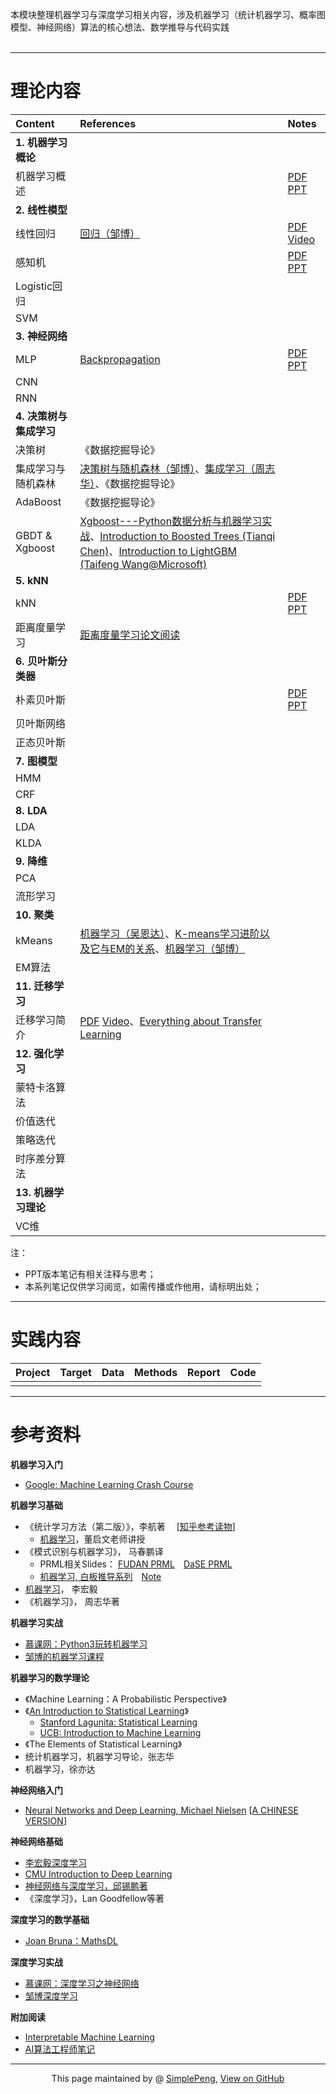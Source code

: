 本模块整理机器学习与深度学习相关内容，涉及机器学习（统计机器学习、概率图模型、神经网络）算法的核心想法、数学推导与代码实践   
<br>

-------------------------------------------------


# 理论内容


| Content      |   References   |Notes | 
| :-------- | :-------- | :----- | 
| **1. 机器学习概论**  |  |     |
| 机器学习概述| |[PDF](/Introduction/Introduction.pdf) [PPT](/Introduction/Introduction.pptx) | 
| **2. 线性模型**| | |
|线性回归 | [回归（邹博）](https://www.bilibili.com/video/av23585080/?p=8) |[PDF](/LinearRegression/LinearRegression.pdf) [Video](https://www.bilibili.com/video/av31989606/)|
| 感知机   |   |[PDF](/Perceptron/Perceptron.pdf) [PPT](/Perceptron/Perceptron.pptx)  |
| Logistic回归   |     ||
|SVM | | |
| **3. 神经网络**| | |
|MLP |[Backpropagation](http://galaxy.agh.edu.pl/~vlsi/AI/backp_t_en/backprop.html)|[PDF](/NeuralNetwork/NN.pdf) [PPT](/NeuralNetwork/NN.pptx) |
|CNN | | |
|RNN | | |
|**4. 决策树与集成学习** | | |
| 决策树| 《数据挖掘导论》||
| 集成学习与随机森林 | [决策树与随机森林（邹博）](/RandomForest/DT_RF_zb.pdf)、[集成学习（周志华）](/RandomForest/EnsembleLearning_zhh.pdf)、《数据挖掘导论》||
| AdaBoost| 《数据挖掘导论》| |
| GBDT & Xgboost | [Xgboost---Python数据分析与机器学习实战](https://www.bilibili.com/video/av29442085/?p=7)、[Introduction to Boosted Trees (Tianqi Chen)](https://homes.cs.washington.edu/~tqchen/data/pdf/BoostedTree.pdf)、[Introduction to LightGBM (Taifeng Wang@Microsoft)](https://www.bilibili.com/video/av47496956/?spm_id_from=333.788.videocard.1)||
|**5. kNN** | |  |
|kNN | |[PDF](/kNN/kNN.pdf) [PPT](/kNN/kNN.pptx) |
|距离度量学习 | [距离度量学习论文阅读](https://zhuanlan.zhihu.com/p/26382052)| |
|**6. 贝叶斯分类器** | | |
|朴素贝叶斯 ||[PDF](/NaiveBayes/NaiveBayes.pdf) [PPT](/NaiveBayes/NaiveBayes.pptx) |
|贝叶斯网络 | | |
|正态贝叶斯 | | |
|**7. 图模型** | | | 
|HMM | | |
|CRF | |  | 
|**8. LDA** | | |
|LDA | | | 
|KLDA | | | 
|**9. 降维** | | |  
|PCA | | | 
|流形学习 | | | 
|**10. 聚类** | | | 
|kMeans | [机器学习（吴恩达）](https://study.163.com/course/courseMain.htm?courseId=1004570029&_trace_c_p_k2_=ae72248b13a941bea4881d06148a09fd)、[K-means学习进阶以及它与EM的关系](https://blog.csdn.net/u010159842/article/details/45954961)、[机器学习（邹博）](https://www.bilibili.com/video/av23585080/?p=16)| |
|EM算法 | | | 
|**11. 迁移学习** | | | 
| 迁移学习简介|[PDF](/TransferLearning/transfer_HYL.pdf) [Video](https://www.bilibili.com/video/av35932863/?p=27)、[Everything about Transfer Learning](http://transferlearning.xyz/) ||  
|**12. 强化学习** | | | 
|蒙特卡洛算法 | | | 
|价值迭代 | | | 
|策略迭代 | | |
|时序差分算法 | | | 
|**13. 机器学习理论** | | | 
|VC维 | | | 

注：<br> 

- PPT版本笔记有相关注释与思考；
- 本系列笔记仅供学习阅览，如需传播或作他用，请标明出处；



------------------------------------------------



# 实践内容



|    Project    |    Target | Data  | Methods | Report | Code|
| :-------- | :--------| :----- |:-----|:-----|:----|
| | | | | | 





--------------------------------------------------

# 参考资料

**机器学习入门**
- [Google: Machine Learning Crash Course](https://developers.google.com/machine-learning/crash-course/)

**机器学习基础**
- 《统计学习方法（第二版）》，李航著 &emsp;[[知乎参考读物](https://zhuanlan.zhihu.com/p/36378498)]  
  - [机器学习](http://58.198.176.86/qwdong/machinelearning/)，董启文老师讲授 
- 《模式识别与机器学习》， 马春鹏译
  - PRML相关Slides： [FUDAN PRML](https://zfhu.ac.cn/PRML-Spring19-Fudan/)&emsp;[DaSE PRML](https://github.com/ECNUdase/Seminar-PRML)
  - [机器学习, 白板推导系列](https://github.com/shuhuai007/Machine-Learning-Session)&emsp;[Note](https://github.com/ws13685555932/machine_learning_derivation) 
- [机器学习](http://speech.ee.ntu.edu.tw/~tlkagk/courses_ML17_2.html)， 李宏毅 
- 《机器学习》， 周志华著 

**机器学习实战**
- [慕课网：Python3玩转机器学习](https://coding.imooc.com/class/169.html)
- [邹博的机器学习课程](https://www.bilibili.com/video/av23585080?from=search&seid=162992797617774420)

**机器学习的数学理论**
- 《Machine Learning：A Probabilistic Perspective》 
- 《[An Introduction to Statistical Learning](http://www-bcf.usc.edu/~gareth/ISL/)》
  - [Stanford Lagunita: Statistical Learning](https://lagunita.stanford.edu/courses/HumanitiesSciences/StatLearning/Winter2016/about)
  - [UCB: Introduction to Machine Learning](https://people.eecs.berkeley.edu/~jrs/189/)
- 《The Elements of Statistical Learning》
- 统计机器学习，机器学习导论，张志华
- 机器学习，徐亦达

**神经网络入门**
- [Neural Networks and Deep Learning, Michael Nielsen](http://neuralnetworksanddeeplearning.com/) [[A CHINESE VERSION](NNDL_ch.pdf)]

**神经网络基础**
- [李宏毅深度学习](http://speech.ee.ntu.edu.tw/~tlkagk/courses_MLDS18.html)
- [CMU Introduction to Deep Learning](http://deeplearning.cs.cmu.edu/)
- [神经网络与深度学习，邱锡鹏著](https://nndl.github.io/)    
- 《深度学习》，Lan Goodfellow等著

**深度学习的数学基础**
- [Joan Bruna：MathsDL](https://github.com/joanbruna)

**深度学习实战**
- [慕课网：深度学习之神经网络](https://coding.imooc.com/class/259.html)
- [邹博深度学习](https://www.bilibili.com/video/av50327129?from=search&seid=1080630462980792268)


**附加阅读**
- [Interpretable Machine Learning](https://christophm.github.io/interpretable-ml-book/index.html)
- [AI算法工程师笔记](http://www.huaxiaozhuan.com/)




------------------------------------------------------------

<div style="text-align:center;">
This page maintained by @ <a href="https://simplelp.github.io/">SimplePeng</a>, 	
<a href="https://github.com/SimpleLP/Machine-Learning/">View on GitHub</a>
</div>
